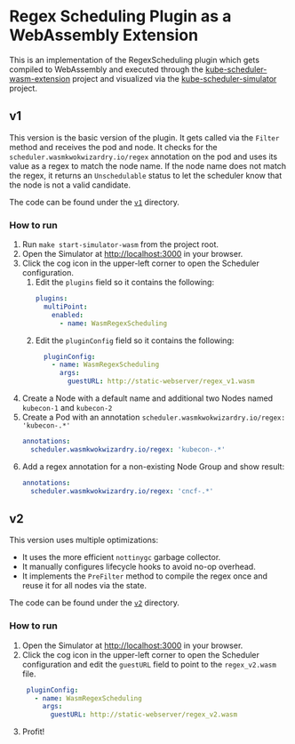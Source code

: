 # Regex Scheduling Plugin as a WebAssembly Extension

This is an implementation of the RegexScheduling plugin which gets compiled to WebAssembly
and executed through the [kube-scheduler-wasm-extension](https://github.com/kubernetes-sigs/kube-scheduler-wasm-extension) project
and visualized via the [kube-scheduler-simulator](https://github.com/kubernetes-sigs/kube-scheduler-simulator) project.

## v1

This version is the basic version of the plugin. It gets called via the `Filter` method and receives the pod and node. It checks for the `scheduler.wasmkwokwizardry.io/regex` annotation on the pod and uses its value as a regex to match the node name. If the node name does not match the regex, it returns an `Unschedulable` status to let the scheduler know that the node is not a valid candidate.

The code can be found under the [`v1`](./v1) directory.

### How to run

1. Run `make start-simulator-wasm` from the project root.
2. Open the Simulator at [http://localhost:3000](http://localhost:3000) in your browser.
3. Click the cog icon in the upper-left corner to open the Scheduler configuration.
   1. Edit the `plugins` field so it contains the following:
      ```yaml
      plugins:
        multiPoint:
          enabled:
            - name: WasmRegexScheduling
      ```
   2. Edit the `pluginConfig` field so it contains the following:
      ```yaml
        pluginConfig:
          - name: WasmRegexScheduling
            args:
              guestURL: http://static-webserver/regex_v1.wasm
      ```
4. Create a Node with a default name and additional two Nodes named `kubecon-1` and `kubecon-2`
5. Create a Pod with an annotation `scheduler.wasmkwokwizardry.io/regex: 'kubecon-.*'`
    ```yaml
    annotations:
      scheduler.wasmkwokwizardry.io/regex: 'kubecon-.*'
    ```
6. Add a regex annotation for a non-existing Node Group and show result:
    ```yaml
    annotations:
      scheduler.wasmkwokwizardry.io/regex: 'cncf-.*'
    ```

## v2

This version uses multiple optimizations:
- It uses the more efficient `nottinygc` garbage collector.
- It manually configures lifecycle hooks to avoid no-op overhead.
- It implements the `PreFilter` method to compile the regex once and reuse it for all nodes via the state.

The code can be found under the [`v2`](./v2) directory.

### How to run

1. Open the Simulator at [http://localhost:3000](http://localhost:3000) in your browser.
2. Click the cog icon in the upper-left corner to open the Scheduler configuration and edit the `guestURL` field to point to the `regex_v2.wasm` file.
   ```yaml
    pluginConfig:
      - name: WasmRegexScheduling
        args:
          guestURL: http://static-webserver/regex_v2.wasm
    ```
3. Profit!